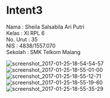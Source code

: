 # Intent3

Nama  : Sheila Salsabila Ari Putri <br>
Kelas : XI RPL 6 <br>
No. Urut : 35 <br>
NIS :  4838/1557.070  <br>
Sekolah : SMK Telkom Malang <br>

![screenshot_2017-01-25-18-54-54-57](https://cloud.githubusercontent.com/assets/22091876/22331723/ef1d7b08-e407-11e6-8172-ba525335f7fb.png)
![screenshot_2017-01-25-18-55-01-00](https://cloud.githubusercontent.com/assets/22091876/22331726/ef211d6c-e407-11e6-87eb-33c9563dcdd4.png)
![screenshot_2017-01-25-18-55-12-71](https://cloud.githubusercontent.com/assets/22091876/22331725/ef1e8674-e407-11e6-9b86-017a6a7c6ae6.png)
![screenshot_2017-01-25-18-55-19-60](https://cloud.githubusercontent.com/assets/22091876/22331722/ef1d72fc-e407-11e6-8d87-3902e548f299.png)
![screenshot_2017-01-25-18-55-35-29](https://cloud.githubusercontent.com/assets/22091876/22331724/ef1dcec8-e407-11e6-90c0-bd3fe4cc0b4f.png)

